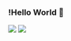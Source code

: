 ### !Hello World 👋


<img src="https://img.shields.io/?style=flat-square&badge/-Blog-green"/>

<img src="https://img.shields.io/badge/Android-3DDC84?style=flat-square&logo=Android&logoColor=white"/>

